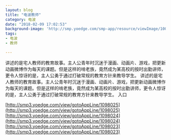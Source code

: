 ```yaml
---
layout: blog
title: "电波教师"
category: 电波
date: "2018-02-09 17:02:53"
background-image: 'http://smp.yoedge.com/smp-app/resource/viewImage/1001685appline.png'
tags:
- 电波
- 教师

---
```

讲述的是宅人教师的教育故事。主人公青年时沉迷于漫画、动画片、游戏，把更新动画微博作为每天的课题。但是这样的啃老族，竟然成为某高校的按时出勤讲师，更令人惊讶的是，主人公勇于通过打破常规的教育方针来教导学生。
讲述的是宅人教师的教育故事。主人公青年时沉迷于漫画、动画片、游戏，把更新动画微博作为每天的课题。但是这样的啃老族，竟然成为某高校的按时出勤讲师，更令人惊讶的是，主人公勇于通过打破常规的教育方针来教导学生。
入口

[http://smp3.yoedge.com/view/gotoAppLine/1098025](http://smp3.yoedge.com/view/gotoAppLine/1098025)
[http://smp3.yoedge.com/view/gotoAppLine/1098024](http://smp3.yoedge.com/view/gotoAppLine/1098024)
[http://smp3.yoedge.com/view/gotoAppLine/1098023](http://smp3.yoedge.com/view/gotoAppLine/1098023)

        
